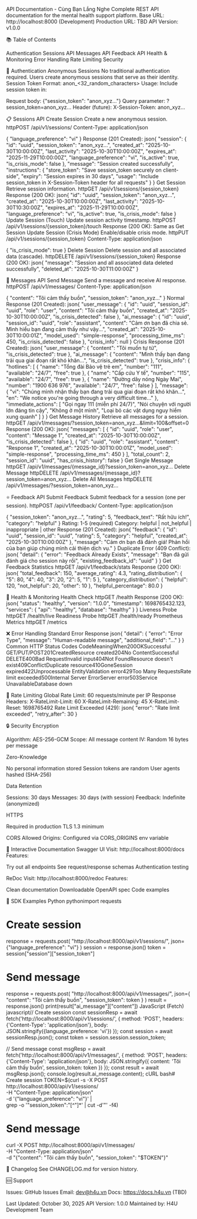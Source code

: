 API Documentation - Cùng Bạn Lắng Nghe
Complete REST API documentation for the mental health support platform.
Base URL: http://localhost:8000 (Development)
Production URL: TBD
API Version: v1.0.0

📚 Table of Contents

Authentication
Sessions API
Messages API
Feedback API
Health & Monitoring
Error Handling
Rate Limiting
Security


🔐 Authentication
Anonymous Sessions
No traditional authentication required. Users create anonymous sessions that serve as their identity.
Session Token Format: anon_<32_random_characters>
Usage: Include session token in:

Request body: {"session_token": "anon_xyz..."}
Query parameter: ?session_token=anon_xyz...
Header (future): X-Session-Token: anon_xyz...


📋 Sessions API
Create Session
Create a new anonymous session.
httpPOST /api/v1/sessions/
Content-Type: application/json

{
  "language_preference": "vi"
}
Response (201 Created):
json{
  "session": {
    "id": "uuid",
    "session_token": "anon_xyz...",
    "created_at": "2025-10-30T10:00:00Z",
    "last_activity": "2025-10-30T10:00:00Z",
    "expires_at": "2025-11-29T10:00:00Z",
    "language_preference": "vi",
    "is_active": true,
    "is_crisis_mode": false
  },
  "message": "Session created successfully",
  "instructions": {
    "store_token": "Save session_token securely on client-side",
    "expiry": "Session expires in 30 days",
    "usage": "Include session_token in X-Session-Token header for all requests"
  }
}
Get Session
Retrieve session information.
httpGET /api/v1/sessions/{session_token}
Response (200 OK):
json{
  "id": "uuid",
  "session_token": "anon_xyz...",
  "created_at": "2025-10-30T10:00:00Z",
  "last_activity": "2025-10-30T10:30:00Z",
  "expires_at": "2025-11-29T10:00:00Z",
  "language_preference": "vi",
  "is_active": true,
  "is_crisis_mode": false
}
Update Session (Touch)
Update session activity timestamp.
httpPOST /api/v1/sessions/{session_token}/touch
Response (200 OK): Same as Get Session
Update Session (Crisis Mode)
Enable/disable crisis mode.
httpPUT /api/v1/sessions/{session_token}
Content-Type: application/json

{
  "is_crisis_mode": true
}
Delete Session
Delete session and all associated data (cascade).
httpDELETE /api/v1/sessions/{session_token}
Response (200 OK):
json{
  "message": "Session and all associated data deleted successfully",
  "deleted_at": "2025-10-30T11:00:00Z"
}

💬 Messages API
Send Message
Send a message and receive AI response.
httpPOST /api/v1/messages/
Content-Type: application/json

{
  "content": "Tôi cảm thấy buồn",
  "session_token": "anon_xyz..."
}
Normal Response (201 Created):
json{
  "user_message": {
    "id": "uuid",
    "session_id": "uuid",
    "role": "user",
    "content": "Tôi cảm thấy buồn",
    "created_at": "2025-10-30T10:00:00Z",
    "is_crisis_detected": false
  },
  "ai_message": {
    "id": "uuid",
    "session_id": "uuid",
    "role": "assistant",
    "content": "Cảm ơn bạn đã chia sẻ. Mình hiểu bạn đang cảm thấy như vậy...",
    "created_at": "2025-10-30T10:00:01Z",
    "model_used": "simple-response",
    "processing_time_ms": 450,
    "is_crisis_detected": false
  },
  "crisis_info": null
}
Crisis Response (201 Created):
json{
  "user_message": {
    "content": "Tôi muốn tự tử",
    "is_crisis_detected": true
  },
  "ai_message": {
    "content": "Mình thấy bạn đang trải qua giai đoạn rất khó khăn...",
    "is_crisis_detected": true
  },
  "crisis_info": {
    "hotlines": [
      {
        "name": "Tổng đài Bảo vệ trẻ em",
        "number": "111",
        "available": "24/7",
        "free": true
      },
      {
        "name": "Cấp cứu Y tế",
        "number": "115",
        "available": "24/7",
        "free": true
      },
      {
        "name": "Đường dây nóng Ngày Mai",
        "number": "1900 636 976",
        "available": "24/7",
        "free": false
      }
    ],
    "message": {
      "vi": "Chúng mình nhận thấy bạn đang trải qua giai đoạn rất khó khăn...",
      "en": "We notice you're going through a very difficult time..."
    },
    "immediate_actions": [
      "Gọi ngay 111 (miễn phí 24/7)",
      "Nói chuyện với người lớn đáng tin cậy",
      "Không ở một mình",
      "Loại bỏ các vật dụng nguy hiểm xung quanh"
    ]
  }
}
Get Message History
Retrieve all messages for a session.
httpGET /api/v1/messages/?session_token=anon_xyz...&limit=100&offset=0
Response (200 OK):
json{
  "messages": [
    {
      "id": "uuid",
      "role": "user",
      "content": "Message 1",
      "created_at": "2025-10-30T10:00:00Z",
      "is_crisis_detected": false
    },
    {
      "id": "uuid",
      "role": "assistant",
      "content": "Response 1",
      "created_at": "2025-10-30T10:00:01Z",
      "model_used": "simple-response",
      "processing_time_ms": 450
    }
  ],
  "total_count": 2,
  "session_id": "uuid",
  "has_crisis_history": false
}
Get Single Message
httpGET /api/v1/messages/{message_id}?session_token=anon_xyz...
Delete Message
httpDELETE /api/v1/messages/{message_id}?session_token=anon_xyz...
Delete All Messages
httpDELETE /api/v1/messages/?session_token=anon_xyz...

⭐ Feedback API
Submit Feedback
Submit feedback for a session (one per session).
httpPOST /api/v1/feedback/
Content-Type: application/json

{
  "session_token": "anon_xyz...",
  "rating": 5,
  "feedback_text": "Rất hữu ích!",
  "category": "helpful"
}
Rating: 1-5 (required)
Category: helpful | not_helpful | inappropriate | other
Response (201 Created):
json{
  "feedback": {
    "id": "uuid",
    "session_id": "uuid",
    "rating": 5,
    "category": "helpful",
    "created_at": "2025-10-30T10:00:00Z"
  },
  "message": "Cảm ơn bạn đã đánh giá! Phản hồi của bạn giúp chúng mình cải thiện dịch vụ."
}
Duplicate Error (409 Conflict):
json{
  "detail": {
    "error": "Feedback Already Exists",
    "message": "Bạn đã gửi đánh giá cho session này rồi",
    "existing_feedback_id": "uuid"
  }
}
Get Feedback Statistics
httpGET /api/v1/feedback/stats
Response (200 OK):
json{
  "total_feedback": 150,
  "average_rating": 4.3,
  "rating_distribution": {
    "5": 80,
    "4": 40,
    "3": 20,
    "2": 5,
    "1": 5
  },
  "category_distribution": {
    "helpful": 120,
    "not_helpful": 20,
    "other": 10
  },
  "helpful_percentage": 80.0
}

🏥 Health & Monitoring
Health Check
httpGET /health
Response (200 OK):
json{
  "status": "healthy",
  "version": "1.0.0",
  "timestamp": 1698765432.123,
  "services": {
    "api": "healthy",
    "database": "healthy"
  }
}
Liveness Probe
httpGET /health/live
Readiness Probe
httpGET /health/ready
Prometheus Metrics
httpGET /metrics

❌ Error Handling
Standard Error Response
json{
  "detail": {
    "error": "Error Type",
    "message": "Human-readable message",
    "additional_field": "..."
  }
}
Common HTTP Status Codes
CodeMeaningWhen200OKSuccessful GET/PUT/POST201CreatedResource created204No ContentSuccessful DELETE400Bad RequestInvalid input404Not FoundResource doesn't exist409ConflictDuplicate resource410GoneSession expired422Unprocessable EntityValidation error429Too Many RequestsRate limit exceeded500Internal Server ErrorServer error503Service UnavailableDatabase down

🚦 Rate Limiting
Global Rate Limit: 60 requests/minute per IP
Response Headers:
X-RateLimit-Limit: 60
X-RateLimit-Remaining: 45
X-RateLimit-Reset: 1698765492
Rate Limit Exceeded (429):
json{
  "error": "Rate limit exceeded",
  "retry_after": 30
}

🔒 Security
Encryption

Algorithm: AES-256-GCM
Scope: All message content
IV: Random 16 bytes per message

Zero-Knowledge

No personal information stored
Session tokens are random
User agents hashed (SHA-256)

Data Retention

Sessions: 30 days
Messages: 30 days (with session)
Feedback: Indefinite (anonymized)

HTTPS

Required in production
TLS 1.3 minimum

CORS
Allowed Origins: Configured via CORS_ORIGINS env variable

📖 Interactive Documentation
Swagger UI
Visit: http://localhost:8000/docs
Features:

Try out all endpoints
See request/response schemas
Authentication testing

ReDoc
Visit: http://localhost:8000/redoc
Features:

Clean documentation
Downloadable OpenAPI spec
Code examples


🔧 SDK Examples
Python
pythonimport requests

# Create session
response = requests.post(
    "http://localhost:8000/api/v1/sessions/",
    json={"language_preference": "vi"}
)
session = response.json()
token = session["session"]["session_token"]

# Send message
response = requests.post(
    "http://localhost:8000/api/v1/messages/",
    json={
        "content": "Tôi cảm thấy buồn",
        "session_token": token
    }
)
result = response.json()
print(result["ai_message"]["content"])
JavaScript (Fetch)
javascript// Create session
const sessionResp = await fetch('http://localhost:8000/api/v1/sessions/', {
  method: 'POST',
  headers: {'Content-Type': 'application/json'},
  body: JSON.stringify({language_preference: 'vi'})
});
const session = await sessionResp.json();
const token = session.session.session_token;

// Send message
const msgResp = await fetch('http://localhost:8000/api/v1/messages/', {
  method: 'POST',
  headers: {'Content-Type': 'application/json'},
  body: JSON.stringify({
    content: 'Tôi cảm thấy buồn',
    session_token: token
  })
});
const result = await msgResp.json();
console.log(result.ai_message.content);
cURL
bash# Create session
TOKEN=$(curl -s -X POST http://localhost:8000/api/v1/sessions/ \
  -H "Content-Type: application/json" \
  -d '{"language_preference": "vi"}' | \
  grep -o '"session_token":"[^"]*' | cut -d'"' -f4)

# Send message
curl -X POST http://localhost:8000/api/v1/messages/ \
  -H "Content-Type: application/json" \
  -d "{\"content\": \"Tôi cảm thấy buồn\", \"session_token\": \"$TOKEN\"}"

📝 Changelog
See CHANGELOG.md for version history.

🆘 Support

Issues: GitHub Issues
Email: dev@h4u.vn
Docs: https://docs.h4u.vn (TBD)


Last Updated: October 30, 2025
API Version: 1.0.0
Maintained by: H4U Development Team